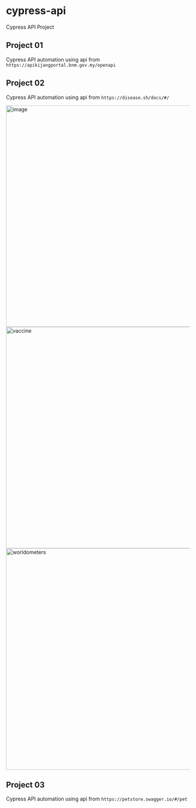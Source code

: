 # cypress-api
Cypress API Project

## Project 01
Cypress API automation using api from `https://apikijangportal.bnm.gov.my/openapi`

## Project 02
Cypress API automation using api from `https://disease.sh/docs/#/`

<img width="605" alt="image" src="https://user-images.githubusercontent.com/114330659/202261363-65d4f729-05de-4c01-8c12-37ffa4852db8.png">

<img width="605" alt="vaccine" src="https://user-images.githubusercontent.com/114330659/202261474-565435a3-8358-4c98-a832-baf1d06c4ee8.png">

<img width="605" alt="worldometers" src="https://user-images.githubusercontent.com/114330659/202261511-3e5190b2-ae27-4d7b-b7cf-c5872d4f73c1.png">

## Project 03
Cypress API automation using api from `https://petstore.swagger.io/#/pet`
